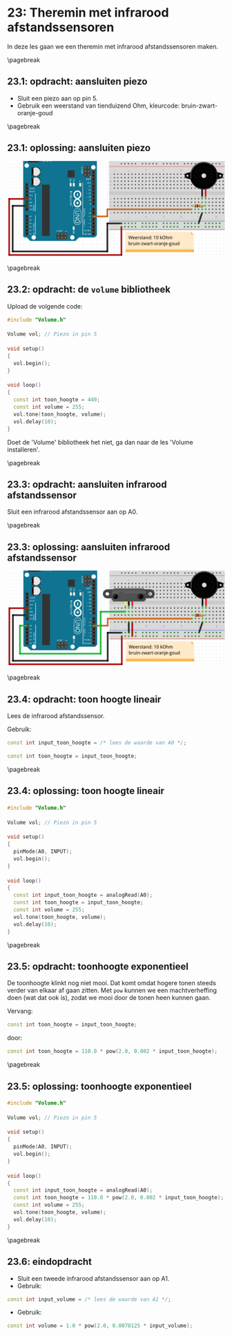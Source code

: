 # 23: Theremin met infrarood afstandssensoren

In deze les gaan we een theremin met infrarood afstandssensoren maken.

\pagebreak

## 23.1: opdracht: aansluiten piezo

- Sluit een piezo aan op pin 5.
- Gebruik een weerstand van tienduizend Ohm,
   kleurcode: bruin-zwart-oranje-goud

\pagebreak

## 23.1: oplossing: aansluiten piezo

![Aansluiten piezo](23_piezo.png)

\pagebreak

## 23.2: opdracht: de `volume` bibliotheek

Upload de volgende code:

```c++
#include "Volume.h"

Volume vol; // Piezo in pin 5

void setup()
{
  vol.begin();
}

void loop()
{
  const int toon_hoogte = 440;
  const int volume = 255;
  vol.tone(toon_hoogte, volume);
  vol.delay(10);
}
```

Doet de 'Volume' bibliotheek het niet, ga dan naar de les 'Volume installeren'.

\pagebreak

## 23.3: opdracht: aansluiten infrarood afstandssensor

Sluit een infrarood afstandssensor aan op A0.

\pagebreak

## 23.3: oplossing: aansluiten infrarood afstandssensor

![Aansluiten infrarood afstandssensor](23_een_infrarood.png)

\pagebreak

## 23.4: opdracht: toon hoogte lineair

Lees de infrarood afstandssensor.

Gebruik:

```c++
const int input_toon_hoogte = /* lees de waarde van A0 */;
```

```c++
const int toon_hoogte = input_toon_hoogte;
```

\pagebreak

## 23.4: oplossing: toon hoogte lineair

```c++
#include "Volume.h"

Volume vol; // Piezo in pin 5

void setup()
{
  pinMode(A0, INPUT);
  vol.begin();
}

void loop()
{
  const int input_toon_hoogte = analogRead(A0);
  const int toon_hoogte = input_toon_hoogte;
  const int volume = 255;
  vol.tone(toon_hoogte, volume);
  vol.delay(10);
}
```

\pagebreak

## 23.5: opdracht: toonhoogte exponentieel

De toonhoogte klinkt nog niet mooi.
Dat komt omdat hogere tonen steeds verder van elkaar af gaan zitten.
Met `pow` kunnen we een machtverheffing doen (wat dat ook is),
zodat we mooi door de tonen heen kunnen gaan.

Vervang:

```c++
const int toon_hoogte = input_toon_hoogte;
```

door:

```c++
const int toon_hoogte = 110.0 * pow(2.0, 0.002 * input_toon_hoogte);
```

\pagebreak

## 23.5: oplossing: toonhoogte exponentieel

```c++
#include "Volume.h"

Volume vol; // Piezo in pin 5

void setup()
{
  pinMode(A0, INPUT);
  vol.begin();
}

void loop()
{
  const int input_toon_hoogte = analogRead(A0);
  const int toon_hoogte = 110.0 * pow(2.0, 0.002 * input_toon_hoogte);
  const int volume = 255;
  vol.tone(toon_hoogte, volume);
  vol.delay(10);
}
```

\pagebreak

## 23.6: eindopdracht

- Sluit een tweede infrarood afstandssensor aan op A1.
- Gebruik:

```c++
const int input_volume = /* lees de waarde van A1 */;
```

- Gebruik:

```c++
const int volume = 1.0 * pow(2.0, 0.0078125 * input_volume);
```
